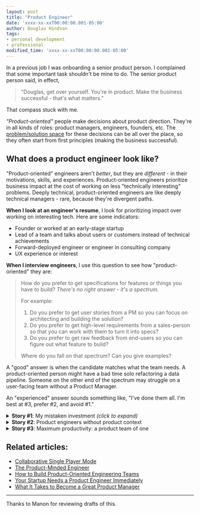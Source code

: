 ```yaml
---
layout: post
title: "Product Engineer"
date: 'xxxx-xx-xxT00:00:00.001-05:00'
author: Douglas Hindson
tags: 
- personal development
- professional
modified_time: 'xxxx-xx-xxT00:00:00.001-05:00'
---
```


In a previous job I was onboarding a senior product person. I complained that some important task shouldn't be mine to do. The senior product person said, in effect,

> "Douglas, get over yourself. You're in product. Make the business successful - that's what matters."

That compass stuck with me.

*"Product-oriented"* people make decisions about product direction. They're in all kinds of roles: product managers, engineers, founders, etc. The [problem/solution space](/how-i-speak-product) for these decisions can be all over the place, so they often start from first principles (making the business successful).

## What does a product engineer look like?

"Product-oriented" engineers aren't *better*, but they are *different* - in their motivations, skills, and experiences. Product-oriented engineers prioritize business impact at the cost of working on less "technically interesting" problems. Deeply technical, product-oriented engineers are like deeply technical managers - rare, because they're divergent paths.

**When I look at an engineer's resume**, I look for prioritizing impact over working on interesting tech. Here are some indicators:

* Founder or worked at an early-stage startup
* Lead of a team and talks about users or customers instead of technical achievements
* Forward-deployed engineer or engineer in consulting company
* UX experience or interest

**When I interview engineers**, I use this question to see how "product-oriented" they are:

> How do you prefer to get specifications for features or things you have to build? *There's no right answer - it's a spectrum.*
> 
> For example:
>
> 1. Do you prefer to get user stories from a PM so you can focus on architecting and building the solution?
> 2. Do you prefer to get high-level requirements from a sales-person so that you can work with them to turn it into specs?
> 3. Do you prefer to get raw feedback from end-users so you can figure out what feature to build?
>
> Where do you fall on that spectrum? Can you give examples?

A "good" answer is when the candidate matches what the team needs. A product-oriented person might have a bad time solo refactoring a data pipeline. Someone on the other end of the spectrum may struggle on a user-facing team without a Product Manager.

An "experienced" answer sounds something like, "I've done them all. I'm best at #3, prefer #2, and avoid #1."

<details>
<summary><b>Story #1</b>: My mistaken investment <i>(click to expand)</i></summary>

<br/>

Healthcare systems in a foreign country? Doctors, nurses, hospitals, gp practices, rota management... I worked in this company, but I had no interest in this domain.

<br/><br/>

I wanted to improve transferrable skills. I expected product managers and designers to hand me specs, so I could focus on architecting and building. That kinda worked out, but when our team met the cofounders for strategic discussions, I couldn't contribute much. I could estimate the effort involved in building a mockup, but I couldn't propose an alternative with 2x value at 0.5x cost. Others could smell my lack of enthusiasm for the business - especially the cofounders, who lived and breathed it.

<br/><br/>

Your colleagues want you to care about the team and company. People who care want to work with other people who care. When you prove your investment in the business, others will reciprocate by investing more in you. I could have accelerated my growth in responsibilities and position if I displayed more enthusiasm for the product and business.

<br/><br/>

Five years later, here I am working in that same business domain and a different technical one.

<br/><br/>

</details>

<details>
<summary><b>Story #2</b>: Product engineers without product context</summary>

<br/>

I once joined a team that needed its engineers to behave like product engineers. They didn't.

<br/><br/>

The developers only met with their users when directed to, even though their users worked at desks a few meters away. The developer team waited for decisions to come from product managers and designers. The service they worked on was just a piece of a much larger product, about which they had little context. Decisions <i>happened to them</i> and they weren't in control of their future. Their projects went off-track and got cancelled. They often built the wrong thing, and how could they know what the right thing was? They barely grasped the much larger puzzle they were a part of.

<br/><br/>

Of course, these circumstances came from mismanagement, blitz-scaling, and recent bad experiences - not the developers themselves, who were mostly new anyways.

<br/><br/>

The PM expressed that the developers were always invited to interact with users, but didn't really participate. During onboarding, I did some user interviews to build context. Afterwards, I seeded FOMO by sharing how I interviewed our users, gaining key information and relationships necessary to make better technical decisions.

<br/><br/>

One month in, my first project on the team was set to begin bridging two products. Over and over, the team resisted a solution because we had a fear of imagined risks. We ended up going down the "low-risk" path that incurred tech debt - we spent six developer-months on a project and didn't ship it. We scrapped the solution and we redid it properly later when everyone had sufficient context.

<br/><br/>

</details>

<details>
<summary><b>Story #3</b>: Maximum productivity: a product team of one</summary>

<br/>

I once kicked off a project composed of just one engineer and the users of a narrowly-scoped service. The goal was to make the most impactful improvements possible within five weeks.

<br/><br/>

The developer onboarded to the problem space as and when needed. The users and developer prioritized ruthlessly together. They met ad-hoc every couple days to review the latest iteration and reprioritize. They shipped and shipped.

<br/><br/>

The entire problem space, solution space, priorities, and project plan lived in the brain of one person. There was little-to-no communication overhead, waiting, or blockers. It was an exceptionally productive and fulfilling project for everyone involved.

<br/><br/>

</details>


## Related articles:

* [Collaborative Single Player Mode](https://blog.rstankov.com/collaborative-single-player-mode/)
* [The Product-Minded Engineer](https://blog.pragmaticengineer.com/the-product-minded-engineer/)
* [How to Build Product-Oriented Engineering Teams](https://blog.amplitude.com/how-to-build-product-oriented-engineering-teams)
* [Your Startup Needs a Product Engineer Immediately](https://jproco.medium.com/your-startup-needs-a-product-engineer-immediately-8902f7787c25)
* [What It Takes to Become a Great Product Manager](https://hbr.org/2017/12/what-it-takes-to-become-a-great-product-manager)

---

Thanks to Manon for reviewing drafts of this.